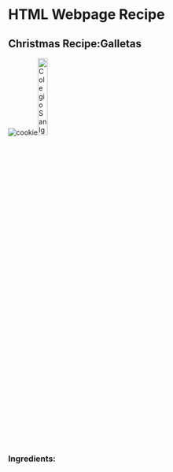 <h1> HTML Webpage Recipe </h1>
<h2> Christmas Recipe:Galletas </h2>


![cookie](https://user-images.githubusercontent.com/93533166/143886033-1114f616-c2a3-46af-ab91-b79b8f590b3b.jpg)<img    src="images/csi.png" 
        title="Colegio San Ignacio" 
        width="20%" 
        height="20%" />


<h3> Ingredients: </h3>
